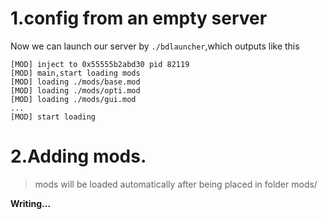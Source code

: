 # 1.config from an empty server

Now we can launch our server by `./bdlauncher`,which outputs like this

```
[MOD] inject to 0x55555b2abd30 pid 82119
[MOD] main,start loading mods
[MOD] loading ./mods/base.mod
[MOD] loading ./mods/opti.mod
[MOD] loading ./mods/gui.mod
...
[MOD] start loading
```

# 2.Adding mods.

> mods will be loaded automatically after being placed in folder mods/

__Writing...__
